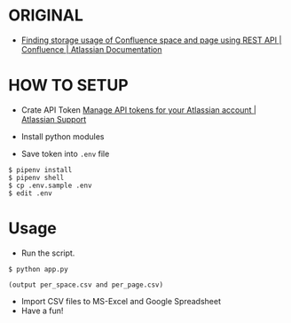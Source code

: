 

# ORIGINAL
- [Finding storage usage of Confluence space and page using REST API | Confluence | Atlassian Documentation](https://confluence.atlassian.com/confkb/finding-storage-usage-of-confluence-space-and-page-using-rest-api-1063555292.html)

# HOW TO SETUP

- Crate API Token [Manage API tokens for your Atlassian account | Atlassian Support](https://support.atlassian.com/atlassian-account/docs/manage-api-tokens-for-your-atlassian-account/)

- Install python modules
- Save token into `.env` file
```
$ pipenv install
$ pipenv shell
$ cp .env.sample .env
$ edit .env
```

# Usage
- Run the script.
```
$ python app.py

(output per_space.csv and per_page.csv)
```

- Import CSV files to MS-Excel and Google Spreadsheet
- Have a fun!